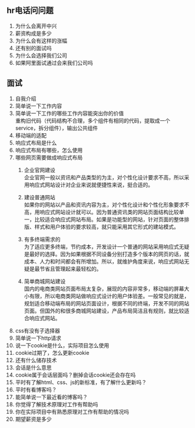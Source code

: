 ## hr电话问问题
1. 为什么会离开中兴
2. 薪资构成是多少
3. 为什么会有这样的涨幅
4. 还有别的面试吗
5. 为什么会选择我们公司
6. 如果阿里面试通过会来我们公司吗

## 面试
1. 自我介绍
2. 简单说一下工作内容
3. 简单说一下工作的哪些工作内容能突出你的价值  
   重构旧代码（代码结构不合理，多个组件有相同的代码，提取成一个service，拆分组件），输出公共组件
4. 移动端的适配
5. 响应式布局是什么
6. 响应式布局有哪些，怎么使用
7. 哪些网页需要做成响应式布局
    1. 企业官网建设  
        企业官网一般以资讯和产品类型的为主，对个性化设计要求不高，所以采用响应式网站设计对企业来说就便捷性来说，挺合适的。

    2. 建设普通网站  
        如果你的网站以产品和资讯内容为主，对个性化设计和个性化形象要求不高，用响应式网站设计就可以。因为普通资讯类的网站页面结构比较单一，比较适合响应式网站布局。如果是功能型的网站，针对页面的整体排版、样式和用户体验的要求较高，就只能采用其它形式的建站模式。

    3. 有多终端需求的  
        为了适应更多终端，节约成本，开发设计一个普通的网站采用响应式无疑是最好的选择。因为如果根据不同设备分别打造多个版本的网页的话，就成本、人力和时间都会有所增加。所以，就维护角度来说，响应式网站无疑是最节省且管理起来最轻松的。

    4. 简单商城网站建设  
        国内的电商类网站页面布局太复杂，展现的内容非常多，移动端的屏幕大小有限，所以电商类网站做响应式设计的用户体验差。一般常见的就是，规划适合移动端布局的网站页面设计，根据不同的终端，开发不同的网站页面。但国外的和很多商城网站建设，产品布局简洁且有规则，就比较适合响应式网站。  
8. css有没有子选择器
9. 简单说一下http请求
10. 说一下cookie是什么，实际项目怎么使用
11. cookie过期了，怎么更新cookie
12. 还有什么储存技术
13. 会话是什么意思
14. cookie属于会话层面吗？删掉会话cookie还会存在吗
15. 平时有了解html、css、js的新标准，有了解什么更新吗？
16. 平时有看博客吗？
17. 能简单说一下最近看的博客吗？
18. 你觉得了解技术原理对工作有帮助吗
19. 你在实际项目中有熟悉原理对工作有帮助的情况吗
20. 期望薪资是多少